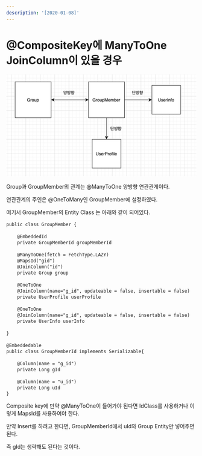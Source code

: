 ```yaml
---
description: '[2020-01-08]'
---
```


# @CompositeKey에 ManyToOne JoinColumn이 있을 경우

![](../../../../.gitbook/assets/2021-01-08-9.39.22.png)

  Group과 GroupMember의 관계는 @ManyToOne 양방향 연관관계이다.

 연관관계의 주인은 @OneToMany인 GroupMember에 설정하였다.

 여기서 GroupMember의 Entity Class 는 아래와 같이 되어있다.

```text
public class GroupMember {

    @EmbeddedId
    private GroupMemberId groupMemberId
    
    @ManyToOne(fetch = FetchType.LAZY)
    @MapsId("gid")
    @JoinColumn("id")
    private Group group
    
    @OneToOne
    @JoinColumn(name="g_id", updateable = false, insertable = false)
    private UserProfile userProfile
    
    @OneToOne
    @JoinColumn(name="g_id", updateable = false, insertable = false)
    private UserInfo userInfo

}

@Embeddedable
public class GroupMemberId implements Serializable{

    @Column(name = "g_id")
    private Long gId
    
    @Column(name = "u_id")
    private Long uId
}
```

Composite key에 만약 @ManyToOne이 들어가야 된다면 IdClass를 사용하거나 이렇게 MapsId를 사용하여야 한다.

만약 Insert를 하려고 한다면, GroupMemberId에서 uId와 Group Entity만 넣어주면 된다.

 즉 gId는 생략해도 된다는 것이다.



